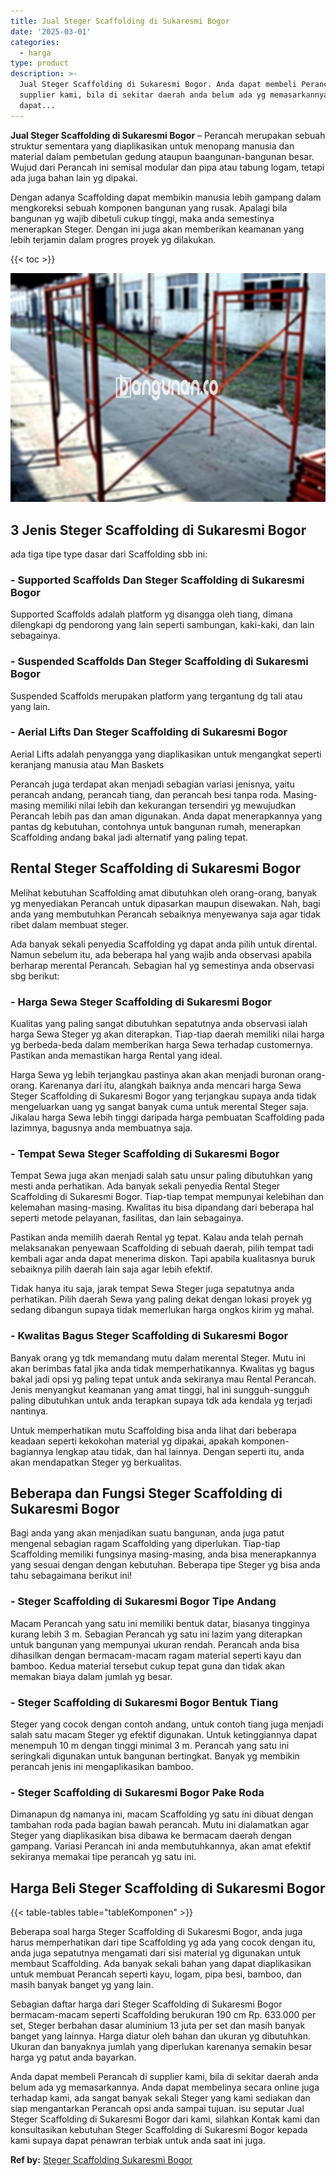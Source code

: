 ```yaml
---
title: Jual Steger Scaffolding di Sukaresmi Bogor
date: '2025-03-01'
categories:
  - harga
type: product
description: >-
  Jual Steger Scaffolding di Sukaresmi Bogor. Anda dapat membeli Perancah di
  supplier kami, bila di sekitar daerah anda belum ada yg memasarkannya. Anda
  dapat...
---
```


**Jual Steger Scaffolding di Sukaresmi Bogor** – Perancah merupakan sebuah struktur sementara yang diaplikasikan untuk menopang manusia dan material dalam pembetulan gedung ataupun baangunan-bangunan besar. Wujud dari Perancah ini semisal modular dan pipa atau tabung logam, tetapi ada juga bahan lain yg dipakai.

Dengan adanya Scaffolding dapat membikin manusia lebih gampang dalam mengkoreksi sebuah komponen bangunan yang rusak. Apalagi bila bangunan yg wajib dibetuli cukup tinggi, maka anda semestinya menerapkan Steger. Dengan ini juga akan memberikan keamanan yang lebih terjamin dalam progres proyek yg dilakukan.

{{< toc >}}

![Jual Steger Scaffolding di Sukaresmi Bogor](/images/sewa-scaffolding-steger-29.png)

## 3 Jenis Steger Scaffolding di Sukaresmi Bogor

ada tiga tipe type dasar dari Scaffolding sbb ini:

### \- Supported Scaffolds Dan Steger Scaffolding di Sukaresmi Bogor

Supported Scaffolds adalah platform yg disangga oleh tiang, dimana dilengkapi dg pendorong yang lain seperti sambungan, kaki-kaki, dan lain sebagainya.

### \- Suspended Scaffolds Dan Steger Scaffolding di Sukaresmi Bogor

Suspended Scaffolds merupakan platform yang tergantung dg tali atau yang lain.

### \- Aerial Lifts Dan Steger Scaffolding di Sukaresmi Bogor

Aerial Lifts adalah penyangga yang diaplikasikan untuk mengangkat seperti keranjang manusia atau Man Baskets

Perancah juga terdapat akan menjadi sebagian variasi jenisnya, yaitu perancah andang, perancah tiang, dan perancah besi tanpa roda. Masing-masing memiliki nilai lebih dan kekurangan tersendiri yg mewujudkan Perancah lebih pas dan aman digunakan. Anda dapat menerapkannya yang pantas dg kebutuhan, contohnya untuk bangunan rumah, menerapkan Scaffolding andang bakal jadi alternatif yang paling tepat.

## Rental Steger Scaffolding di Sukaresmi Bogor

Melihat kebutuhan Scaffolding amat dibutuhkan oleh orang-orang, banyak yg menyediakan Perancah untuk dipasarkan maupun disewakan. Nah, bagi anda yang membutuhkan Perancah sebaiknya menyewanya saja agar tidak ribet dalam membuat steger.

Ada banyak sekali penyedia Scaffolding yg dapat anda pilih untuk dirental. Namun sebelum itu, ada beberapa hal yang wajib anda observasi apabila berharap merental Perancah. Sebagian hal yg semestinya anda observasi sbg berikut:

### \- Harga Sewa Steger Scaffolding di Sukaresmi Bogor

Kualitas yang paling sangat dibutuhkan sepatutnya anda observasi ialah harga Sewa Steger yg akan diterapkan. Tiap-tiap daerah memiliki nilai harga yg berbeda-beda dalam memberikan harga Sewa terhadap customernya. Pastikan anda memastikan harga Rental yang ideal.

Harga Sewa yg lebih terjangkau pastinya akan akan menjadi buronan orang-orang. Karenanya dari itu, alangkah baiknya anda mencari harga Sewa Steger Scaffolding di Sukaresmi Bogor yang terjangkau supaya anda tidak mengeluarkan uang yg sangat banyak cuma untuk merental Steger saja. Jikalau harga Sewa lebih tinggi daripada harga pembuatan Scaffolding pada lazimnya, bagusnya anda membuatnya saja.

### \- Tempat Sewa Steger Scaffolding di Sukaresmi Bogor

Tempat Sewa juga akan menjadi salah satu unsur paling dibutuhkan yang mesti anda perhatikan. Ada banyak sekali penyedia Rental Steger Scaffolding di Sukaresmi Bogor. Tiap-tiap tempat mempunyai kelebihan dan kelemahan masing-masing. Kwalitas itu bisa dipandang dari beberapa hal seperti metode pelayanan, fasilitas, dan lain sebagainya.

Pastikan anda memilih daerah Rental yg tepat. Kalau anda telah pernah melaksanakan penyewaan Scaffolding di sebuah daerah, pilih tempat tadi kembali agar anda dapat menerima diskon. Tapi apabila kualitasnya buruk sebaiknya pilih daerah lain saja agar lebih efektif.

Tidak hanya itu saja, jarak tempat Sewa Steger juga sepatutnya anda perhatikan. Pilih daerah Sewa yang paling dekat dengan lokasi proyek yg sedang dibangun supaya tidak memerlukan harga ongkos kirim yg mahal.

### \- Kwalitas Bagus Steger Scaffolding di Sukaresmi Bogor

Banyak orang yg tdk memandang mutu dalam merental Steger. Mutu ini akan berimbas fatal jika anda tidak memperhatikannya. Kwalitas yg bagus bakal jadi opsi yg paling tepat untuk anda sekiranya mau Rental Perancah. Jenis menyangkut keamanan yang amat tinggi, hal ini sungguh-sungguh paling dibutuhkan untuk anda terapkan supaya tdk ada kendala yg terjadi nantinya.

Untuk memperhatikan mutu Scaffolding bisa anda lihat dari beberapa keadaan seperti kekokohan material yg dipakai, apakah komponen-bagiannya lengkap atau tidak, dan hal lainnya. Dengan seperti itu, anda akan mendapatkan Steger yg berkualitas.

## Beberapa dan Fungsi Steger Scaffolding di Sukaresmi Bogor

Bagi anda yang akan menjadikan suatu bangunan, anda juga patut mengenal sebagian ragam Scaffolding yang diperlukan. Tiap-tiap Scaffolding memiliki fungsinya masing-masing, anda bisa menerapkannya yang sesuai dengan dengan kebutuhan. Beberapa tipe Steger yg bisa anda tahu sebagaimana berikut ini!

### \- Steger Scaffolding di Sukaresmi Bogor Tipe Andang

Macam Perancah yang satu ini memiliki bentuk datar, biasanya tingginya kurang lebih 3 m. Sebagian Perancah yg satu ini lazim yang diterapkan untuk bangunan yang mempunyai ukuran rendah. Perancah anda bisa dihasilkan dengan bermacam-macam ragam material seperti kayu dan bamboo. Kedua material tersebut cukup tepat guna dan tidak akan memakan biaya dalam jumlah yg besar.

### \- Steger Scaffolding di Sukaresmi Bogor Bentuk Tiang

Steger yang cocok dengan contoh andang, untuk contoh tiang juga menjadi salah satu macam Steger yg efektif digunakan. Untuk ketinggiannya dapat menempuh 10 m dengan tinggi minimal 3 m. Perancah yang satu ini seringkali digunakan untuk bangunan bertingkat. Banyak yg membikin perancah jenis ini mengaplikasikan bamboo.

### \- Steger Scaffolding di Sukaresmi Bogor Pake Roda

Dimanapun dg namanya ini, macam Scaffolding yg satu ini dibuat dengan tambahan roda pada bagian bawah perancah. Mutu ini dialamatkan agar Steger yang diaplikasikan bisa dibawa ke bermacam daerah dengan gampang. Variasi Perancah ini anda membutuhkannya, akan amat efektif sekiranya memakai tipe perancah yg satu ini.

## Harga Beli Steger Scaffolding di Sukaresmi Bogor

{{< table-tables table="tableKomponen" >}}

Beberapa soal harga Steger Scaffolding di Sukaresmi Bogor, anda juga harus memperhatikan dari tipe Scaffolding yg ada yang cocok dengan itu, anda juga sepatutnya mengamati dari sisi material yg digunakan untuk membaut Scaffolding. Ada banyak sekali bahan yang dapat diaplikasikan untuk membuat Perancah seperti kayu, logam, pipa besi, bamboo, dan masih banyak banget yg yang lain.

Sebagian daftar harga dari Steger Scaffolding di Sukaresmi Bogor bermacam-macam seperti Scaffolding berukuran 190 cm Rp. 633.000 per set, Steger berbahan dasar aluminium 13 juta per set dan masih banyak banget yang lainnya. Harga diatur oleh bahan dan ukuran yg dibutuhkan. Ukuran dan banyaknya jumlah yang diperlukan karenanya semakin besar harga yg patut anda bayarkan.

Anda dapat membeli Perancah di supplier kami, bila di sekitar daerah anda belum ada yg memasarkannya. Anda dapat membelinya secara online juga terhadap kami, ada sangat banyak sekali Steger yang kami sediakan dan siap mengantarkan Perancah opsi anda sampai tujuan. isu seputar Jual Steger Scaffolding di Sukaresmi Bogor dari kami, silahkan Kontak kami dan konsultasikan kebutuhan Steger Scaffolding di Sukaresmi Bogor kepada kami supaya dapat penawran terbiak untuk anda saat ini juga.

**Ref by:** [Steger Scaffolding Sukaresmi Bogor](https://id.wikipedia.org/wiki/Steger)
